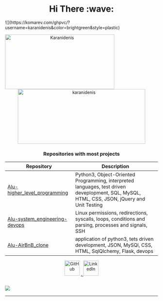 <h1 align='center'> Hi There :wave:</h1>
![](https://komarev.com/ghpvc/?username=karanidenis&color=brightgreen&style=plastic)

<p align="center"> <img align="left" src="https://github-readme-stats.vercel.app/api/top-langs?username=karanidenis&show_icons=true&locale=en&layout=compact&theme=radical" alt="Karanidenis" width=360 height=180/>
<img align="center" src="https://github-readme-stats.vercel.app/api?username=karanidenis&show_icons=true&theme=radical" alt="karanidenis" width=420 height=180/>
</p>

<h3 align="center">Repositories with most projects</h3>

| Repository | Description |
| --- | --- |
| [ Alu-higher_level_programming](https://github.com/karanidenis/alu-higher_level_programming) | Python3, Object-Oriented Programming, interpreted languages, test driven deveplopment, SQL, MySQL, HTML, CSS, JSON, jQuery and Unit Testing |
| [ Alu-system_engineering-devops](https://github.com/karanidenis/alu-system_engineering-devops) | Linux permissions, redirections, syscalls, loops, conditions and parsing, processes and signals, SSH |
| [Alu-AirBnB_clone](https://github.com/karanidenis/alu-AirBnB_clone) | application of python3, tets driven development, JSON, MySQl, CSS, HTML, SqlQlchemy, Flask, devops |

<p align="center">
	<a href="https://github.com/karanidenis"><img src="https://icons-for-free.com/iconfiles/png/512/code+collaboration+github+network+round+social+icon-1320086084536018107.png" alt="GitHub" width = 50px></a>
	<a href="https://www.linkedin.com/in/denis-karani-a27022227/">.   <img src="https://raw.githubusercontent.com/rahuldkjain/github-profile-readme-generator/master/src/images/icons/Social/linked-in-alt.svg" alt="LinkedIn" width = 50px></a>

<h2 align='left'><img src='https://readme-typing-svg.herokuapp.com?colour=green&lines=Thank+you+for+visiting; Byee'></h2>
</p>

---